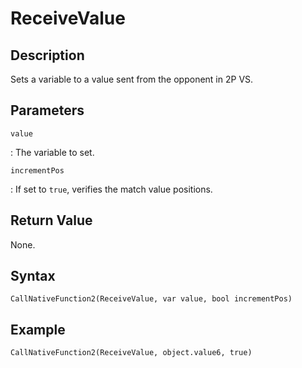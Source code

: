 # ReceiveValue

## Description
Sets a variable to a value sent from the opponent in 2P VS.

## Parameters
`value`

:   The variable to set.

`incrementPos`

:   If set to `true`, verifies the match value positions.

## Return Value
None.

## Syntax
```
CallNativeFunction2(ReceiveValue, var value, bool incrementPos)
```

## Example
```
CallNativeFunction2(ReceiveValue, object.value6, true)
```
